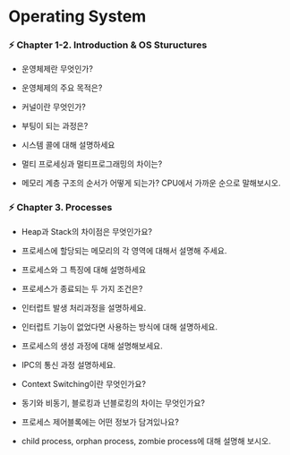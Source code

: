 # Operating System

### ⚡️ Chapter 1-2. Introduction & OS Stuructures

- 운영체제란 무엇인가?

- 운영체제의 주요 목적은?

- 커널이란 무엇인가?

- 부팅이 되는 과정은?

- 시스템 콜에 대해 설명하세요

- 멀티 프로세싱과 멀티프로그래밍의 차이는?

- 메모리 계층 구조의 순서가 어떻게 되는가? CPU에서 가까운 순으로 말해보시오.

### ⚡️ Chapter 3. Processes

- Heap과 Stack의 차이점은 무엇인가요?

- 프로세스에 할당되는 메모리의 각 영역에 대해서 설명해 주세요.

- 프로세스와 그 특징에 대해 설명하세요

- 프로세스가 종료되는 두 가지 조건은?

- 인터럽트 발생 처리과정을 설명하세요.

- 인터럽트 기능이 없었다면 사용하는 방식에 대해 설명하세요.

- 프로세스의 생성 과정에 대해 설명해보세요.

- IPC의 통신 과정 설명하세요.

- Context Switching이란 무엇인가요?

- 동기와 비동기, 블로킹과 넌블로킹의 차이는 무엇인가요?

- 프로세스 제어블록에는 어떤 정보가 담겨있나요?

- child process, orphan process, zombie process에 대해 설명해 보시오.
